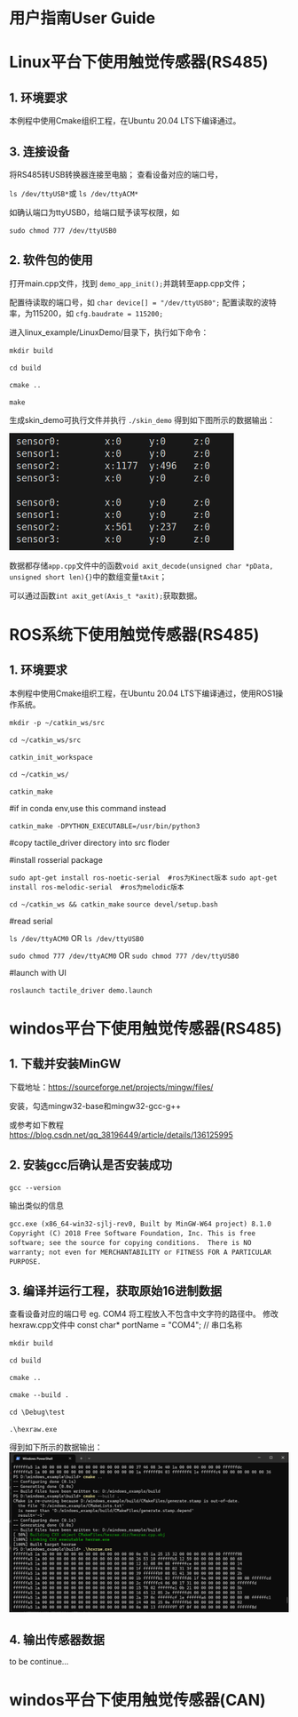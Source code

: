# 用户指南User Guide
# Linux平台下使用触觉传感器(RS485)
## 1. 环境要求
本例程中使用Cmake组织工程，在Ubuntu 20.04 LTS下编译通过。
## 3. 连接设备
将RS485转USB转换器连接至电脑；
查看设备对应的端口号，

`ls /dev/ttyUSB*`或
`ls /dev/ttyACM*`

如确认端口为ttyUSB0，给端口赋予读写权限，如

`sudo chmod 777 /dev/ttyUSB0`


## 2. 软件包的使用
打开main.cpp文件，找到
`demo_app_init();`并跳转至app.cpp文件；

配置待读取的端口号，如
`char device[] = "/dev/ttyUSB0";`
配置读取的波特率，为115200，如
`cfg.baudrate = 115200;`

进入linux_example/LinuxDemo/目录下，执行如下命令：

`mkdir build`

`cd build`

`cmake ..`

`make`

生成skin_demo可执行文件并执行
`./skin_demo`
得到如下图所示的数据输出：

![linux_example_output](pictures/linux_example_output.png)


数据都存储`app.cpp`文件中的函数`void axit_decode(unsigned char *pData, unsigned short len){}`中的数组变量`tAxit`；

可以通过函数`int axit_get(Axis_t *axit);`获取数据。
# ROS系统下使用触觉传感器(RS485)
## 1. 环境要求
本例程中使用Cmake组织工程，在Ubuntu 20.04 LTS下编译通过，使用ROS1操作系统。

`mkdir -p ~/catkin_ws/src`

`cd ~/catkin_ws/src`

`catkin_init_workspace`

`cd ~/catkin_ws/`

`catkin_make`

#if in conda env,use this command instead

`catkin_make -DPYTHON_EXECUTABLE=/usr/bin/python3`

#copy tactile_driver directory into src floder

#install rosserial package

`sudo apt-get install ros-noetic-serial  #ros为Kinect版本`
`sudo apt-get install ros-melodic-serial  #ros为melodic版本`

`cd ~/catkin_ws && catkin_make`
`source devel/setup.bash`

#read serial

`ls /dev/ttyACM0`
OR
`ls /dev/ttyUSB0`

`sudo chmod 777 /dev/ttyACM0`
OR
`sudo chmod 777 /dev/ttyUSB0`

#launch with UI

`roslaunch tactile_driver demo.launch`

# windos平台下使用触觉传感器(RS485)
## 1. 下载并安装MinGW
下载地址：https://sourceforge.net/projects/mingw/files/

安装，勾选mingw32-base和mingw32-gcc-g++

或参考如下教程
https://blog.csdn.net/qq_38196449/article/details/136125995

## 2. 安装gcc后确认是否安装成功

`gcc --version`

输出类似的信息

`gcc.exe (x86_64-win32-sjlj-rev0, Built by MinGW-W64 project) 8.1.0 Copyright (C) 2018 Free Software Foundation, Inc. This is free software; see the source for copying conditions.  There is NO warranty; not even for MERCHANTABILITY or FITNESS FOR A PARTICULAR PURPOSE.`

## 3. 编译并运行工程，获取原始16进制数据
查看设备对应的端口号 eg. COM4
将工程放入不包含中文字符的路径中。
修改hexraw.cpp文件中 const char* portName = "COM4"; // 串口名称  


`mkdir build`

`cd build`

`cmake ..`

`cmake --build .`

`cd \Debug\test`

`.\hexraw.exe`

得到如下所示的数据输出：
![16进制原始数据](./pictures/hexrawOutput.png)

## 4. 输出传感器数据
to be continue...

# windos平台下使用触觉传感器(CAN)